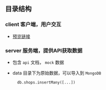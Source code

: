 ## 目录结构

### client 客户端，用户交互
  + [预览链接](https://react.xutong.top/)

### server 服务端，提供API获取数据
  + 包含 `api` 文档， `mock` 数据
  + data 目录下为原始数据，可以导入到 `MongoDB`

    ```
      db.shops.insertMany([...])
    ```
